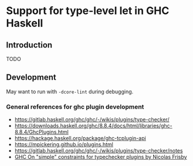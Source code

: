 # Support for type-level let in GHC Haskell

## Introduction

TODO

## Development

May want to run with `-dcore-lint` during debugging.

### General references for ghc plugin development

* https://gitlab.haskell.org/ghc/ghc/-/wikis/plugins/type-checker/
* https://downloads.haskell.org/ghc/8.8.4/docs/html/libraries/ghc-8.8.4/GhcPlugins.html
* https://hackage.haskell.org/package/ghc-tcplugin-api
* https://mpickering.github.io/plugins.html
* https://gitlab.haskell.org/ghc/ghc/-/wikis/plugins/type-checker/notes
* [GHC On "simple" constraints for typechecker plugins by Nicolas Frisby](https://www.youtube.com/watch?v=sE1qWyQWWVY)
